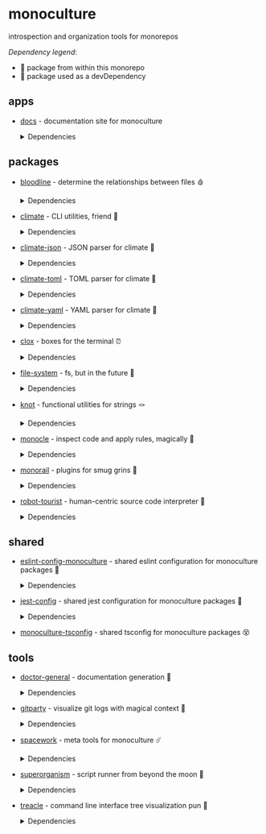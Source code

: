 # monoculture

introspection and organization tools for monorepos

*Dependency legend*:

 - 🦴 package from within this monorepo
 - 🧪 package used as a devDependency



## apps

   * [docs](https://github.com/brekk/monoculture/tree/main/apps/docs) - documentation site for monoculture

     <details><summary>Dependencies</summary>

      - [@chakra-ui/react](https://www.npmjs.com/package/@chakra-ui/react)
      - [@chakra-ui/system](https://www.npmjs.com/package/@chakra-ui/system)
      - [@emotion/react](https://www.npmjs.com/package/@emotion/react)
      - [@emotion/styled](https://www.npmjs.com/package/@emotion/styled)
      - [@mdi/js](https://www.npmjs.com/package/@mdi/js)
      - [framer-motion](https://www.npmjs.com/package/framer-motion)
      - [next](https://www.npmjs.com/package/next)
      - [nextra](https://www.npmjs.com/package/nextra)
      - [nextra-theme-docs](https://www.npmjs.com/package/nextra-theme-docs)
      - [react](https://www.npmjs.com/package/react)
      - [react-dom](https://www.npmjs.com/package/react-dom)
      - [@babel/core](https://www.npmjs.com/package/@babel/core)🧪
      - [@testing-library/dom](https://www.npmjs.com/package/@testing-library/dom)🧪
      - [@testing-library/jest-dom](https://www.npmjs.com/package/@testing-library/jest-dom)🧪
      - [@testing-library/react](https://www.npmjs.com/package/@testing-library/react)🧪
      - [@testing-library/user-event](https://www.npmjs.com/package/@testing-library/user-event)🧪
      - [@types/jest](https://www.npmjs.com/package/@types/jest)🧪
      - [@types/react](https://www.npmjs.com/package/@types/react)🧪
      - [doctor-general](https://github.com/brekk/monoculture/tree/main/tools/doctor-general) 🦴🧪
      - [dotenv-cli](https://www.npmjs.com/package/dotenv-cli)🧪
      - [eslint](https://www.npmjs.com/package/eslint)🧪
      - [eslint-config-monoculture](https://github.com/brekk/monoculture/tree/main/shared/eslint-config-monoculture) 🦴🧪
      - [eslint-plugin-next](https://www.npmjs.com/package/eslint-plugin-next)🧪
      - [eslint-plugin-prettier](https://www.npmjs.com/package/eslint-plugin-prettier)🧪
      - [eslint-plugin-react](https://www.npmjs.com/package/eslint-plugin-react)🧪
      - [eslint-plugin-react-hooks](https://www.npmjs.com/package/eslint-plugin-react-hooks)🧪
      - [jest](https://www.npmjs.com/package/jest)🧪
      - [jest-environment-jsdom](https://www.npmjs.com/package/jest-environment-jsdom)🧪
      - [monoculture-tsconfig](https://github.com/brekk/monoculture/tree/main/shared/monoculture-tsconfig) 🦴🧪
      - [prettier](https://www.npmjs.com/package/prettier)🧪
      - [typescript](https://www.npmjs.com/package/typescript)🧪

     </details>

## packages

   * [bloodline](https://github.com/brekk/monoculture/tree/main/packages/bloodline) - determine the relationships between files 🩸

     <details><summary>Dependencies</summary>

      - [chalk](https://www.npmjs.com/package/chalk)
      - [climate](https://github.com/brekk/monoculture/tree/main/packages/climate) 🦴
      - [dependency-tree](https://www.npmjs.com/package/dependency-tree)
      - [file-system](https://github.com/brekk/monoculture/tree/main/packages/file-system) 🦴
      - [precinct](https://www.npmjs.com/package/precinct)
      - [ramda](https://www.npmjs.com/package/ramda)
      - [ts-graphviz](https://www.npmjs.com/package/ts-graphviz)
      - [dotenv-cli](https://www.npmjs.com/package/dotenv-cli)🧪
      - [eslint-config-monoculture](https://github.com/brekk/monoculture/tree/main/shared/eslint-config-monoculture) 🦴🧪
      - [jest-config](https://www.npmjs.com/package/jest-config)🧪

     </details>
   * [climate](https://github.com/brekk/monoculture/tree/main/packages/climate) - CLI utilities, friend 👯

     <details><summary>Dependencies</summary>

      - [chalk](https://www.npmjs.com/package/chalk)
      - [envtrace](https://www.npmjs.com/package/envtrace)
      - [file-system](https://github.com/brekk/monoculture/tree/main/packages/file-system) 🦴
      - [ramda](https://www.npmjs.com/package/ramda)
      - [dotenv-cli](https://www.npmjs.com/package/dotenv-cli)🧪
      - [eslint](https://www.npmjs.com/package/eslint)🧪
      - [eslint-config-monoculture](https://github.com/brekk/monoculture/tree/main/shared/eslint-config-monoculture) 🦴🧪
      - [eslint-plugin-prettier](https://www.npmjs.com/package/eslint-plugin-prettier)🧪
      - [jest](https://www.npmjs.com/package/jest)🧪
      - [prettier](https://www.npmjs.com/package/prettier)🧪
      - [smol-toml](https://www.npmjs.com/package/smol-toml)🧪
      - [strip-ansi](https://www.npmjs.com/package/strip-ansi)🧪

     </details>
   * [climate-json](https://github.com/brekk/monoculture/tree/main/packages/climate-json) - JSON parser for climate 🐐

     <details><summary>Dependencies</summary>

      - [ramda](https://www.npmjs.com/package/ramda)
      - [climate](https://github.com/brekk/monoculture/tree/main/packages/climate) 🦴🧪
      - [dotenv-cli](https://www.npmjs.com/package/dotenv-cli)🧪
      - [eslint-config-monoculture](https://www.npmjs.com/package/eslint-config-monoculture)🧪
      - [fluture](https://www.npmjs.com/package/fluture)🧪
      - [jest-config](https://www.npmjs.com/package/jest-config)🧪

     </details>
   * [climate-toml](https://github.com/brekk/monoculture/tree/main/packages/climate-toml) - TOML parser for climate 🍅

     <details><summary>Dependencies</summary>

      - [ramda](https://www.npmjs.com/package/ramda)
      - [smol-toml](https://www.npmjs.com/package/smol-toml)
      - [climate](https://github.com/brekk/monoculture/tree/main/packages/climate) 🦴🧪
      - [dotenv-cli](https://www.npmjs.com/package/dotenv-cli)🧪
      - [eslint-config-monoculture](https://www.npmjs.com/package/eslint-config-monoculture)🧪
      - [fluture](https://www.npmjs.com/package/fluture)🧪
      - [jest-config](https://www.npmjs.com/package/jest-config)🧪

     </details>
   * [climate-yaml](https://github.com/brekk/monoculture/tree/main/packages/climate-yaml) - YAML parser for climate 🍠

     <details><summary>Dependencies</summary>

      - [ramda](https://www.npmjs.com/package/ramda)
      - [yaml](https://www.npmjs.com/package/yaml)
      - [climate](https://github.com/brekk/monoculture/tree/main/packages/climate) 🦴🧪
      - [dotenv-cli](https://www.npmjs.com/package/dotenv-cli)🧪
      - [eslint-config-monoculture](https://www.npmjs.com/package/eslint-config-monoculture)🧪
      - [fluture](https://www.npmjs.com/package/fluture)🧪
      - [jest-config](https://www.npmjs.com/package/jest-config)🧪

     </details>
   * [clox](https://github.com/brekk/monoculture/tree/main/packages/clox) - boxes for the terminal ⏰

     <details><summary>Dependencies</summary>

      - [ansi-align](https://www.npmjs.com/package/ansi-align)
      - [camel-case](https://www.npmjs.com/package/camel-case)
      - [chalk](https://www.npmjs.com/package/chalk)
      - [dotenv-cli](https://www.npmjs.com/package/dotenv-cli)
      - [ramda](https://www.npmjs.com/package/ramda)
      - [string-length](https://www.npmjs.com/package/string-length)
      - [widest-line](https://www.npmjs.com/package/widest-line)
      - [wrap-ansi](https://www.npmjs.com/package/wrap-ansi)
      - [eslint-config-monoculture](https://www.npmjs.com/package/eslint-config-monoculture)🧪
      - [jest-config](https://www.npmjs.com/package/jest-config)🧪

     </details>
   * [file-system](https://github.com/brekk/monoculture/tree/main/packages/file-system) - fs, but in the future 🔮

     <details><summary>Dependencies</summary>

      - [execa](https://www.npmjs.com/package/execa)
      - [find-up](https://www.npmjs.com/package/find-up)
      - [fluture](https://www.npmjs.com/package/fluture)
      - [ramda](https://www.npmjs.com/package/ramda)
      - [@testing-library/jest-dom](https://www.npmjs.com/package/@testing-library/jest-dom)🧪
      - [dotenv-cli](https://www.npmjs.com/package/dotenv-cli)🧪
      - [eslint-config-monoculture](https://github.com/brekk/monoculture/tree/main/shared/eslint-config-monoculture) 🦴🧪
      - [jest](https://www.npmjs.com/package/jest)🧪
      - [jest-config](https://github.com/brekk/monoculture/tree/main/shared/jest-config) 🦴🧪

     </details>
   * [knot](https://github.com/brekk/monoculture/tree/main/packages/knot) - functional utilities for strings 🪢

     <details><summary>Dependencies</summary>

      - [chalk](https://www.npmjs.com/package/chalk)
      - [ramda](https://www.npmjs.com/package/ramda)
      - [dotenv-cli](https://www.npmjs.com/package/dotenv-cli)🧪
      - [eslint-config-monoculture](https://www.npmjs.com/package/eslint-config-monoculture)🧪
      - [jest-config](https://www.npmjs.com/package/jest-config)🧪

     </details>
   * [monocle](https://github.com/brekk/monoculture/tree/main/packages/monocle) - inspect code and apply rules, magically 🧐

     <details><summary>Dependencies</summary>

      - [climate](https://github.com/brekk/monoculture/tree/main/packages/climate) 🦴
      - [climate-json](https://github.com/brekk/monoculture/tree/main/packages/climate-json) 🦴
      - [climate-toml](https://github.com/brekk/monoculture/tree/main/packages/climate-toml) 🦴
      - [envtrace](https://www.npmjs.com/package/envtrace)
      - [fluture](https://www.npmjs.com/package/fluture)
      - [monorail](https://github.com/brekk/monoculture/tree/main/packages/monorail) 🦴
      - [ramda](https://www.npmjs.com/package/ramda)
      - [dotenv-cli](https://www.npmjs.com/package/dotenv-cli)🧪
      - [esbuild](https://www.npmjs.com/package/esbuild)🧪
      - [eslint-config-monoculture](https://github.com/brekk/monoculture/tree/main/shared/eslint-config-monoculture) 🦴🧪
      - [execa](https://www.npmjs.com/package/execa)🧪
      - [jest](https://www.npmjs.com/package/jest)🧪
      - [jest-config](https://github.com/brekk/monoculture/tree/main/shared/jest-config) 🦴🧪
      - [robot-tourist](https://github.com/brekk/monoculture/tree/main/packages/robot-tourist) 🦴🧪

     </details>
   * [monorail](https://github.com/brekk/monoculture/tree/main/packages/monorail) - plugins for smug grins 🚂

     <details><summary>Dependencies</summary>

      - [@hapi/topo](https://www.npmjs.com/package/@hapi/topo)
      - [envtrace](https://www.npmjs.com/package/envtrace)
      - [file-system](https://github.com/brekk/monoculture/tree/main/packages/file-system) 🦴
      - [dotenv-cli](https://www.npmjs.com/package/dotenv-cli)🧪
      - [esbuild](https://www.npmjs.com/package/esbuild)🧪
      - [eslint-config-monoculture](https://github.com/brekk/monoculture/tree/main/shared/eslint-config-monoculture) 🦴🧪
      - [jest](https://www.npmjs.com/package/jest)🧪
      - [jest-config](https://github.com/brekk/monoculture/tree/main/shared/jest-config) 🦴🧪
      - [nps](https://www.npmjs.com/package/nps)🧪
      - [unusual](https://www.npmjs.com/package/unusual)🧪

     </details>
   * [robot-tourist](https://github.com/brekk/monoculture/tree/main/packages/robot-tourist) - human-centric source code interpreter 🤖

     <details><summary>Dependencies</summary>

      - [change-case](https://www.npmjs.com/package/change-case)
      - [climate](https://github.com/brekk/monoculture/tree/main/packages/climate) 🦴
      - [envtrace](https://www.npmjs.com/package/envtrace)
      - [file-system](https://github.com/brekk/monoculture/tree/main/packages/file-system) 🦴
      - [ramda](https://www.npmjs.com/package/ramda)
      - [stemmer](https://www.npmjs.com/package/stemmer)
      - [dotenv-cli](https://www.npmjs.com/package/dotenv-cli)🧪
      - [esbuild](https://www.npmjs.com/package/esbuild)🧪
      - [eslint](https://www.npmjs.com/package/eslint)🧪
      - [eslint-config-monoculture](https://github.com/brekk/monoculture/tree/main/shared/eslint-config-monoculture) 🦴🧪
      - [jest](https://www.npmjs.com/package/jest)🧪
      - [prettier](https://www.npmjs.com/package/prettier)🧪
      - [strip-ansi](https://www.npmjs.com/package/strip-ansi)🧪

     </details>

## shared

   * [eslint-config-monoculture](https://github.com/brekk/monoculture/tree/main/shared/eslint-config-monoculture) - shared eslint configuration for monoculture packages 🧹

     <details><summary>Dependencies</summary>

      - [@typescript-eslint/eslint-plugin](https://www.npmjs.com/package/@typescript-eslint/eslint-plugin)
      - [@typescript-eslint/parser](https://www.npmjs.com/package/@typescript-eslint/parser)
      - [eslint](https://www.npmjs.com/package/eslint)
      - [eslint-config-next](https://www.npmjs.com/package/eslint-config-next)
      - [eslint-config-prettier](https://www.npmjs.com/package/eslint-config-prettier)
      - [eslint-config-turbo](https://www.npmjs.com/package/eslint-config-turbo)
      - [eslint-plugin-babel](https://www.npmjs.com/package/eslint-plugin-babel)
      - [eslint-plugin-fp](https://www.npmjs.com/package/eslint-plugin-fp)
      - [eslint-plugin-jsdoc](https://www.npmjs.com/package/eslint-plugin-jsdoc)
      - [eslint-plugin-prettier](https://www.npmjs.com/package/eslint-plugin-prettier)
      - [eslint-plugin-ramda](https://www.npmjs.com/package/eslint-plugin-ramda)
      - [eslint-plugin-react](https://www.npmjs.com/package/eslint-plugin-react)
      - [eslint-plugin-unused-imports](https://www.npmjs.com/package/eslint-plugin-unused-imports)
      - [prettier](https://www.npmjs.com/package/prettier)🧪
      - [typescript](https://www.npmjs.com/package/typescript)🧪

     </details>
   * [jest-config](https://github.com/brekk/monoculture/tree/main/shared/jest-config) - shared jest configuration for monoculture packages 🎪

     <details><summary>Dependencies</summary>

      - [@swc/core](https://www.npmjs.com/package/@swc/core)
      - [@swc/jest](https://www.npmjs.com/package/@swc/jest)
      - [@testing-library/jest-dom](https://www.npmjs.com/package/@testing-library/jest-dom)
      - [jest](https://www.npmjs.com/package/jest)
      - [ts-jest-resolver](https://www.npmjs.com/package/ts-jest-resolver)
      - [typescript](https://www.npmjs.com/package/typescript)

     </details>
   * [monoculture-tsconfig](https://github.com/brekk/monoculture/tree/main/shared/monoculture-tsconfig) - shared tsconfig for monoculture packages 😵


## tools

   * [doctor-general](https://github.com/brekk/monoculture/tree/main/tools/doctor-general) - documentation generation 🫡

     <details><summary>Dependencies</summary>

      - [climate](https://github.com/brekk/monoculture/tree/main/packages/climate) 🦴
      - [file-system](https://github.com/brekk/monoculture/tree/main/packages/file-system) 🦴
      - [fluture](https://www.npmjs.com/package/fluture)
      - [knot](https://github.com/brekk/monoculture/tree/main/packages/knot) 🦴
      - [ramda](https://www.npmjs.com/package/ramda)
      - [dotenv-cli](https://www.npmjs.com/package/dotenv-cli)🧪
      - [envtrace](https://www.npmjs.com/package/envtrace)🧪
      - [esbuild](https://www.npmjs.com/package/esbuild)🧪
      - [eslint-config-monoculture](https://github.com/brekk/monoculture/tree/main/shared/eslint-config-monoculture) 🦴🧪
      - [jest-environment-jsdom](https://www.npmjs.com/package/jest-environment-jsdom)🧪
      - [madge](https://www.npmjs.com/package/madge)🧪
      - [strip-ansi](https://www.npmjs.com/package/strip-ansi)🧪
      - [xtrace](https://www.npmjs.com/package/xtrace)🧪

     </details>
   * [gitparty](https://github.com/brekk/monoculture/tree/main/tools/gitparty) - visualize git logs with magical context 🎨

     <details><summary>Dependencies</summary>

      - [climate](https://github.com/brekk/monoculture/tree/main/packages/climate) 🦴
      - [clox](https://github.com/brekk/monoculture/tree/main/packages/clox) 🦴
      - [date-fns](https://www.npmjs.com/package/date-fns)
      - [date-fns-tz](https://www.npmjs.com/package/date-fns-tz)
      - [file-system](https://github.com/brekk/monoculture/tree/main/packages/file-system) 🦴
      - [fluture](https://www.npmjs.com/package/fluture)
      - [gitlog](https://www.npmjs.com/package/gitlog)
      - [micromatch](https://www.npmjs.com/package/micromatch)
      - [ramda](https://www.npmjs.com/package/ramda)
      - [treacle](https://github.com/brekk/monoculture/tree/main/tools/treacle) 🦴
      - [dotenv-cli](https://www.npmjs.com/package/dotenv-cli)🧪
      - [eslint-config-monoculture](https://github.com/brekk/monoculture/tree/main/shared/eslint-config-monoculture) 🦴🧪
      - [jest-config](https://github.com/brekk/monoculture/tree/main/shared/jest-config) 🦴🧪

     </details>
   * [spacework](https://github.com/brekk/monoculture/tree/main/tools/spacework) - meta tools for monoculture ☄️

     <details><summary>Dependencies</summary>

      - [execa](https://www.npmjs.com/package/execa)
      - [fluture](https://www.npmjs.com/package/fluture)
      - [ramda](https://www.npmjs.com/package/ramda)
      - [snang](https://www.npmjs.com/package/snang)
      - [eslint-config-monoculture](https://github.com/brekk/monoculture/tree/main/shared/eslint-config-monoculture) 🦴🧪
      - [nps-utils](https://www.npmjs.com/package/nps-utils)🧪

     </details>
   * [superorganism](https://github.com/brekk/monoculture/tree/main/tools/superorganism) - script runner from beyond the moon 🦠

     <details><summary>Dependencies</summary>

      - [chalk](https://www.npmjs.com/package/chalk)
      - [climate](https://github.com/brekk/monoculture/tree/main/packages/climate) 🦴
      - [dotenv-cli](https://www.npmjs.com/package/dotenv-cli)
      - [envtrace](https://www.npmjs.com/package/envtrace)
      - [file-system](https://github.com/brekk/monoculture/tree/main/packages/file-system) 🦴
      - [fluture](https://www.npmjs.com/package/fluture)
      - [project-bin-path](https://www.npmjs.com/package/project-bin-path)
      - [ramda](https://www.npmjs.com/package/ramda)
      - [esbuild](https://www.npmjs.com/package/esbuild)🧪
      - [eslint-config-monoculture](https://github.com/brekk/monoculture/tree/main/shared/eslint-config-monoculture) 🦴🧪
      - [fastest-levenshtein](https://www.npmjs.com/package/fastest-levenshtein)🧪
      - [jest-config](https://github.com/brekk/monoculture/tree/main/shared/jest-config) 🦴🧪

     </details>
   * [treacle](https://github.com/brekk/monoculture/tree/main/tools/treacle) - command line interface tree visualization pun 🫠

     <details><summary>Dependencies</summary>

      - [execa](https://www.npmjs.com/package/execa)
      - [file-system](https://github.com/brekk/monoculture/tree/main/packages/file-system) 🦴
      - [fluture](https://www.npmjs.com/package/fluture)
      - [gitlog](https://www.npmjs.com/package/gitlog)
      - [ramda](https://www.npmjs.com/package/ramda)
      - [dotenv-cli](https://www.npmjs.com/package/dotenv-cli)🧪
      - [eslint-config-monoculture](https://www.npmjs.com/package/eslint-config-monoculture)🧪
      - [jest-config](https://www.npmjs.com/package/jest-config)🧪

     </details>

